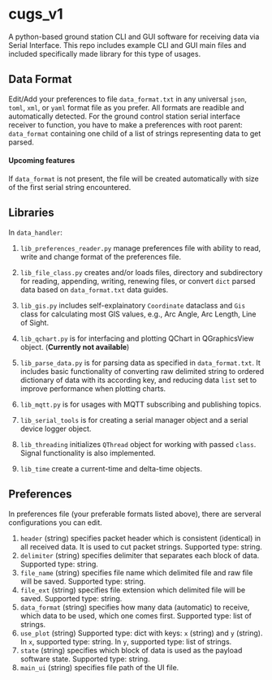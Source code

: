 # cugs_v1

A python-based ground station CLI and GUI software for receiving data via Serial Interface.
This repo includes example CLI and GUI main files and included specifically made library for this type of usages.

## Data Format

Edit/Add your preferences to file `data_format.txt` in any universal `json`, `toml`, `xml`, or `yaml` format file as you prefer. All formats are readible and automatically detected. For the ground control station serial interface receiver to function, you have to make a preferences with root parent: `data_format` containing one child of a list of strings representing data to get parsed.

#### Upcoming features
If `data_format` is not present, the file will be created automatically with size of the first serial string encountered.

## Libraries

In `data_handler`:

1. `lib_preferences_reader.py` manage preferences file with ability to read, write and change format of the preferences file.

2. `lib_file_class.py` creates and/or loads files, directory and subdirectory for reading, appending, writing, renewing files, or convert `dict` parsed data based on `data_format.txt` data guides.

3. `lib_gis.py` includes self-explainatory `Coordinate` dataclass and `Gis` class for calculating most GIS values, e.g., Arc Angle, Arc Length, Line of Sight.

4. `lib_qchart.py` is for interfacing and plotting QChart in QGraphicsView object. (**Currently not available**)

5. `lib_parse_data.py` is for parsing data as specified in `data_format.txt`. It includes basic functionality of converting raw delimited string to ordered dictionary of data with its according key, and reducing data `list` set to improve performance when plotting charts.

6. `lib_mqtt.py` is for usages with MQTT subscribing and publishing topics.

7. `lib_serial_tools` is for creating a serial manager object and a serial device logger object.

8. `lib_threading` initializes `QThread` object for working with passed `class`. Signal functionality is also implemented.

9. `lib_time` create a current-time and delta-time objects.

## Preferences
In preferences file (your preferable formats listed above), there are serveral configurations you can edit.

1. `header` (string) specifies packet header which is consistent (identical) in all received data. It is used to cut packet strings. Supported type: string.
2. `delimiter` (string) specifies delimiter that separates each block of data. Supported type: string.
3. `file_name` (string) specifies file name which delimited file and raw file will be saved. Supported type: string.
4. `file_ext` (string) specifies file extension which delimited file will be saved. Supported type: string.
5. `data_format` (string) specifies how many data (automatic) to receive, which data to be used, which one comes first. Supported type: list of strings.
6. `use_plot` (string) Supported type: dict with keys: `x` (string) and `y` (string). In `x`, supported type: string. In `y`, supported type: list of strings.
7. `state` (string) specifies which block of data is used as the payload software state. Supported type: string.
8. `main_ui` (string) specifies file path of the UI file.
